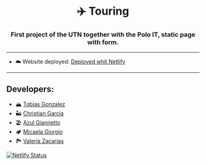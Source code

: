 <h1 align="center">✈️ Touring</h1>
<h3 align="center">First project of the UTN together with the Polo IT, static page with form.</h3>

---

- ☁️ Website deployed: [Deployed whit Netlify](https://static-page-utn.netlify.app/)

---

<h2>Developers:</h2>

- 🏔️ [Tobias Gonzalez](https://github.com/TobiasGonzalezz)
- 🏜️ [Christian Garcia](https://github.com/Christiang98)
- 🏖️ [Azul Giannetto](https://github.com/AzulGiannetto)
- 🏕️ [Micaela Giorgio](https://github.com/mdgiorgio)
- 🏞️ [Valeria Zacarias](https://github.com/valeriazacariasl)

[![Netlify Status](https://api.netlify.com/api/v1/badges/558f3985-53a1-4fe1-ad25-ecd53fdd57c1/deploy-status)](https://app.netlify.com/sites/static-page-utn/deploys)
